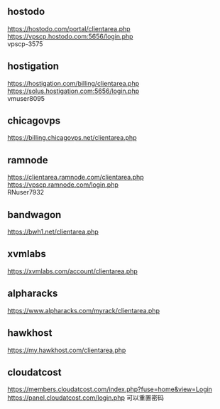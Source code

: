 ## hostodo
https://hostodo.com/portal/clientarea.php  
https://vpscp.hostodo.com:5656/login.php  
vpscp-3575

## hostigation
https://hostigation.com/billing/clientarea.php  
https://solus.hostigation.com:5656/login.php  
vmuser8095

## chicagovps
https://billing.chicagovps.net/clientarea.php  

## ramnode
https://clientarea.ramnode.com/clientarea.php  
https://vpscp.ramnode.com/login.php  
RNuser7932

## bandwagon
https://bwh1.net/clientarea.php  

## xvmlabs
https://xvmlabs.com/account/clientarea.php

## alpharacks
https://www.alpharacks.com/myrack/clientarea.php

## hawkhost
https://my.hawkhost.com/clientarea.php

## cloudatcost
https://members.cloudatcost.com/index.php?fuse=home&view=Login  
https://panel.cloudatcost.com/login.php
可以重置密码
